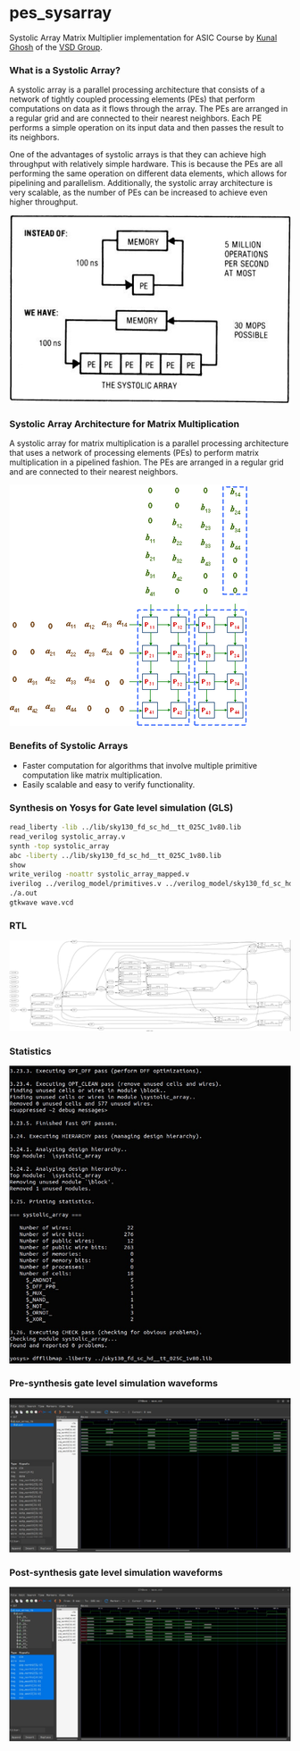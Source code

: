 # pes_sysarray
Systolic Array Matrix Multiplier implementation for ASIC Course by [Kunal Ghosh](https://github.com/kunalg123/) of the [VSD Group](https://www.vlsisystemdesign.com/).

### What is a Systolic Array?
A systolic array is a parallel processing architecture that consists of a network of tightly coupled processing elements (PEs) that perform computations on data as it flows through the array. The PEs are arranged in a regular grid and are connected to their nearest neighbors. Each PE performs a simple operation on its input data and then passes the result to its neighbors.

One of the advantages of systolic arrays is that they can achieve high throughput with relatively simple hardware. This is because the PEs are all performing the same operation on different data elements, which allows for pipelining and parallelism. Additionally, the systolic array architecture is very scalable, as the number of PEs can be increased to achieve even higher throughput.

![sys_array](https://github.com/skudlur/pes_sysarray/blob/main/sys_array.jpg)

### Systolic Array Architecture for Matrix Multiplication
A systolic array for matrix multiplication is a parallel processing architecture that uses a network of processing elements (PEs) to perform matrix multiplication in a pipelined fashion. The PEs are arranged in a regular grid and are connected to their nearest neighbors.

![matmul](https://github.com/skudlur/pes_sysarray/blob/main/matmul.gif)

### Benefits of Systolic Arrays
* Faster computation for algorithms that involve multiple primitive computation like matrix multiplication.
* Easily scalable and easy to verify functionality.

### Synthesis on Yosys for Gate level simulation (GLS)
```bash
read_liberty -lib ../lib/sky130_fd_sc_hd__tt_025C_1v80.lib
read_verilog systolic_array.v
synth -top systolic_array
abc -liberty ../lib/sky130_fd_sc_hd__tt_025C_1v80.lib
show
write_verilog -noattr systolic_array_mapped.v
iverilog ../verilog_model/primitives.v ../verilog_model/sky130_fd_sc_hd.v systolic_array_mapped.v systolic_array_tb.v
./a.out
gtkwave wave.vcd
```

### RTL
![rtl](https://github.com/skudlur/pes_sysarray/blob/main/rtl.jpeg)

### Statistics
![stat](https://github.com/skudlur/pes_sysarray/blob/main/stats.jpeg)

### Pre-synthesis gate level simulation waveforms
![pre_syn](https://github.com/skudlur/pes_sysarray/blob/main/pre_syn.jpeg)

### Post-synthesis gate level simulation waveforms
![post_syn](https://github.com/skudlur/pes_sysarray/blob/main/post_syn.jpeg)
